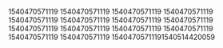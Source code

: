 1540470571119
1540470571119
1540470571119
1540470571119
1540470571119
1540470571119
1540470571119
1540470571119
1540470571119
1540470571119
1540470571119
1540470571119
1540470571119
1540470571119
15404705711191540514420059